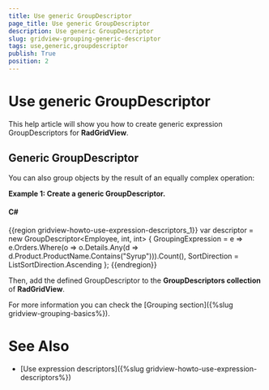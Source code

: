 ```yaml
---
title: Use generic GroupDescriptor
page_title: Use generic GroupDescriptor
description: Use generic GroupDescriptor
slug: gridview-grouping-generic-descriptor
tags: use,generic,groupdescriptor
publish: True
position: 2
---
```


# Use generic GroupDescriptor



This help article will show you how to create generic expression GroupDescriptors<T> for __RadGridView__.
      

## Generic GroupDescriptor

You can also group objects by the result of an equally complex operation:

__Example 1: Create a generic GroupDescriptor<T>.__

#### __C#__

{{region gridview-howto-use-expression-descriptors_1}}
	var descriptor = new GroupDescriptor<Employee, int, int>
	{
	    GroupingExpression = e => e.Orders.Where(o => o.Details.Any(d => d.Product.ProductName.Contains("Syrup"))).Count(),
	    SortDirection = ListSortDirection.Ascending
	};
	{{endregion}}



Then, add the defined GroupDescriptor to the __GroupDescriptors collection__ of __RadGridView__.
        

For more information you can check the [Grouping section]({%slug gridview-grouping-basics%}).
        

# See Also

 * [Use expression descriptors]({%slug gridview-howto-use-expression-descriptors%})
